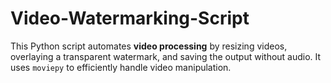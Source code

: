 # Video-Watermarking-Script
This Python script automates **video processing** by resizing videos, overlaying a transparent watermark, and saving the output without audio. It uses `moviepy` to efficiently handle video manipulation.
